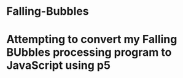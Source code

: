# Falling-Bubbles
# Attempting to convert my Falling BUbbles processing program to JavaScript using p5

